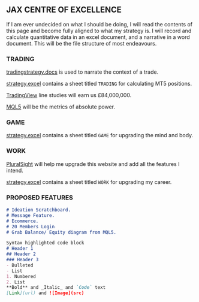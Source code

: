 ## **JAX CENTRE OF EXCELLENCE**

If I am ever undecided on what I should be doing, I will read the contents of this page and become fully aligned to what my strategy is. I will record and calculate quantitative data in an excel document, and a narrative in a word document. This will be the file structure of most endeavours. 

### TRADING
[tradingstrategy.docs](https://1drv.ms/w/s!AmEFh2CzDLeigYMV1URQ3-yQJSS2wg?e=fC42Qg) is used to narrate the context of a trade.

[strategy.excel](https://1drv.ms/x/s!AmEFh2CzDLeigYVzQsz9NLBcS__sBQ?e=Uk1N9y) contains a sheet titled `TRADING` for calculating MT5 positions.

[TradingView](https://www.tradingview.com/u/ErgoSchmuck/) line studies will earn us £84,000,000.

[MQL5](https://www.mql5.com/en/signals/1583452?source=Site+Signals+My) will be the metrics of absolute power.

### GAME
[strategy.excel](https://1drv.ms/x/s!AmEFh2CzDLeigYVzQsz9NLBcS__sBQ?e=Uk1N9y) contains a sheet titled `GAME` for upgrading the mind and body.

### WORK
[PluralSight](https://app.pluralsight.com/channels/details/3a202b58-7fbe-486a-acab-c5b538471a6e?s=1) will help me upgrade this website and add all the features I intend.

[strategy.excel](https://1drv.ms/x/s!AmEFh2CzDLeigYVzQsz9NLBcS__sBQ?e=Uk1N9y) contains a sheet titled `WORK` for upgrading my career.

### PROPOSED FEATURES
```markdown
# Ideation Scratchboard.
# Message Feature.
# Ecommerce.
# 20 Members Login
# Grab Balance/ Equity diagram from MQL5.

```

```markdown
Syntax highlighted code block
# Header 1
## Header 2
### Header 3
- Bulleted
- List
1. Numbered
2. List
**Bold** and _Italic_ and `Code` text
[Link](url) and ![Image](src)
```


